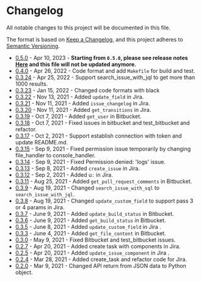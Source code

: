 # Changelog

All notable changes to this project will be documented in this file.

The format is based on [Keep a Changelog](https://keepachangelog.com/en/1.0.0/),
and this project adheres to [Semantic Versioning](https://semver.org/spec/v2.0.0.html).

* [0.5.0](https://pypi.org/project/atlassian-api-py/0.5.0/) - Apr 10, 2023 - **Starting from `0.5.0`, please see release notes [Here](https://github.com/shenxianpeng/atlassian-api-py/releases) and this file will not be updated anymore.**
* [0.4.0](https://pypi.org/project/atlassian-api-py/0.4.0/) - Apr 26, 2022 - Code format and add `Makefile` for build and test.
* [0.3.24](https://pypi.org/project/atlassian-api-py/0.3.24/) - Apr 25, 2022 - Support search_issue_with_jql to get more than 1000 results.
* [0.3.23](https://pypi.org/project/atlassian-api-py/0.3.23/) - Jan 15, 2022 - Changed code formats with black
* [0.3.22](https://pypi.org/project/atlassian-api-py/0.3.22/) - Nov 13, 2021 - Added `update_field` in Jira.
* [0.3.21](https://pypi.org/project/atlassian-api-py/0.3.21/) - Nov 11, 2021 - Added `issue_changelog` in Jira.
* [0.3.20](https://pypi.org/project/atlassian-api-py/0.3.20/) - Nov 11, 2021 - Added `get_transitions` in Jira.
* [0.3.19](https://pypi.org/project/atlassian-api-py/0.3.19/) - Oct 7, 2021 - Added `get_user` in Bitbucket.
* [0.3.18](https://pypi.org/project/atlassian-api-py/0.3.18/) - Oct 7, 2021 - Fixed issues in bitbucket and test_bitbucket and refactor.
* [0.3.17](https://pypi.org/project/atlassian-api-py/0.3.17/) - Oct 2, 2021 - Support establish connection with token and update README.md.
* [0.3.15](https://pypi.org/project/atlassian-api-py/0.3.15/) - Sep 9, 2021 - Fixed permission issue temporarily by changing file_handler to console_handler.
* [0.3.14](https://pypi.org/project/atlassian-api-py/0.3.14/) - Sep 9, 2021 - Fixed Permission denied: 'logs' issue.
* [0.3.13](https://pypi.org/project/atlassian-api-py/0.3.13/) - Sep 8, 2021 - Added `create_issue` in Jira.
* [0.3.12](https://pypi.org/project/atlassian-api-py/0.3.12/) - Sep 2, 2021 - Added u`:` in Jira.
* [0.3.11](https://pypi.org/project/atlassian-api-py/0.3.11/) - Aug 25, 2021 - Added `get_pull_request_comments` in Bitbucket.
* [0.3.9](https://pypi.org/project/atlassian-api-py/0.3.9/) - Aug 19, 2021 - Changed `search_issue_with_sql` to `search_issue_with_jql`.
* [0.3.8](https://pypi.org/project/atlassian-api-py/0.3.8/) - Aug 19, 2021 - Changed `update_custom_field` to support pass 3 or 4 params in Jira.
* [0.3.7](https://pypi.org/project/atlassian-api-py/0.3.7/) - June 9, 2021 - Added `update_build_status` in Bitbucket.
* [0.3.6](https://pypi.org/project/atlassian-api-py/0.3.6/) - June 9, 2021 - Added `get_build_status` in Bitbucket.
* [0.3.5](https://pypi.org/project/atlassian-api-py/0.3.5/) - June 8, 2021 - Added `update_custom_field` in Jira .
* [0.3.3](https://pypi.org/project/atlassian-api-py/0.3.3/) - June 4, 2021 - Added `get_file_content` in Bitbucket.
* [0.3.0](https://pypi.org/project/atlassian-api-py/0.3.0/) - May 9, 2021 - Fixed Bitbucket and test_bitbucket issues.
* [0.2.7](https://pypi.org/project/atlassian-api-py/0.2.7/) - Apr 20, 2021 - Added create task with components in Jira.
* [0.2.5](https://pypi.org/project/atlassian-api-py/0.2.5/) - Apr 20, 2021 - Added `update_issue_component` in Jira .
* [0.2.4](https://pypi.org/project/atlassian-api-py/0.2.4/) - Mar 28, 2021 - Added create_task and refactor code for Jira.
* [0.2.0](https://pypi.org/project/atlassian-api-py/0.2.0/) - Mar 9, 2021 - Changed API return from JSON data to Python object.
